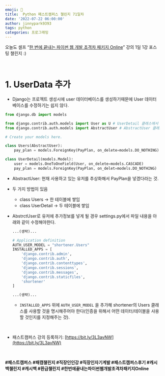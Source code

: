 ```yaml
---
emoji: 🐍
title:  Python 패스트캠퍼스 챌린지 71일차
date: '2022-07-22 06:00:00'
author: jinnypark9393
tags: python
categories: 프로그래밍
---
```


오늘도 셀프 “[한 번에 끝내는 파이썬 웹 개발 초격차 패키지 Online](https://fastcampus.co.kr/dev_online_pyweb)” 강의 1일 1강 포스팅 챌린지 :)

<br/>

# 1. UserData 추가

- Django는 프로젝트 생성시에 user 데이터베이스를 생성하기때문에 User 데이터베이스를 수정하기는 쉽지 않다.

```python
from django.db import models

from django.contrib.auth.models import User as U # UserDetail 클래스에서 사용
from django.contrib.auth.models import AbstractUser # AbstractUser 클래스에서 사용

# Create your models here.

class Users(AbstractUser):
    pay_plan = models.ForeignKey(PayPlan, on_delete=models.DO_NOTHING)

class UserDetail(models.Model):
    user = models.OneToOneField(User, on_delete=models.CASCADE)
    pay_plan = models.ForeignKey(PayPlan, on_delet=models.DO_NOTHING)
```

- AbstractUser: 현재 사용하고 있는 유저를 추상화해서 PayPlan을 넣겠다라는 것.
- 두 가지 방법이 있음
    - class Users → 한 테이블에 쌓임
    - class UserDetail → 두 테이블에 쌓임

- AbstrctUser로 유저에 추가정보를 넣게 될 경우 settings.py에서 파일 내용을 아래와 같이 수정해야한다.
    
    ```python
    ...(생략)...
    
    # Application definition
    AUTH_USER_MODEL = "shortener.Users"
    INSTALLED_APPS = [
        'django.contrib.admin',
        'django.contrib.auth',
        'django.contrib.contenttypes',
        'django.contrib.sessions',
        'django.contrib.messages',
        'django.contrib.staticfiles',
        'shortener'
    ]
    
    ...(생략)...
    ```
    
    - `INSTALLED_APPS` 위에 `AUTH_USER_MODEL` 을 추가해 shortener의 Users 클래스를 사용할 것을 명시해주어야 한다(인증을 위해서 어떤 데이터/테이블을 사용할 것인지를 지정해주는 것).
    
<br/>

- 패스트캠퍼스 강의 등록하기: [https://bit.ly/3L3avNW](https://bit.ly/3L3avNW)

<br/>

**#패스트캠퍼스 #패캠챌린지 #직장인인강 #직장인자기계발 #패스트캠퍼스후기 #캐시백챌린지 #캐시백 #환급챌린지 #한번에끝내는파이썬웹개발초격차패키지Online**

<br/><br/>